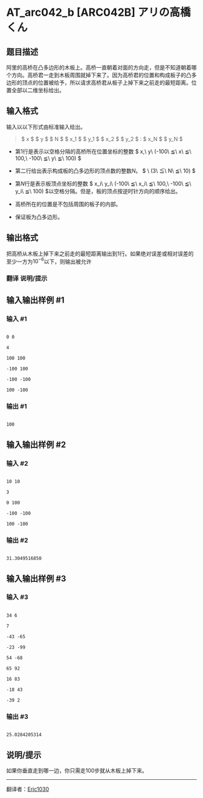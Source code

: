 # AT_arc042_b [ARC042B] アリの高橋くん

## 题目描述

阿里的高桥在凸多边形的木板上。高桥一直朝着对面的方向走，但是不知道朝着哪个方向。高桥君一走到木板周围就掉下来了。因为高桥君的位置和构成板子的凸多边形的顶点的位置被给予，所以请求高桥君从板子上掉下来之前走的最短距离。位置全部以二维坐标给出。

## 输入格式

输入以以下形式由标准输入给出。

> $ x $ $ y $ $ N $ $ x_1 $ $ y_1 $ $ x_2 $ $ y_2 $ : $ x_N $ $ y_N $

- 第1行是表示以空格分隔的高桥所在位置坐标的整数 $ x,\ y\ (-100\ ≦\ x\ ≦\ 100,\ -100\ ≦\ y\ ≦\ 100) $
- 第二行给出表示构成板的凸多边形的顶点数的整数$N$。 $ \ (3\ ≦\ N\ ≦\ 10) $
- 第$N$行是表示板顶点坐标的整数 $ x_i\ y_i\ (-100\ ≦\ x_i\ ≦\ 100,\ -100\ ≦\ y_i\ ≦\ 100) $以空格分隔。但是，板的顶点按逆时针方向的顺序给出。
- 高桥所在的位置是不包括周围的板子的内部。
- 保证板为凸多边形。

## 输出格式

把高桥从木板上掉下来之前走的最短距离输出到$1$行。如果绝对误差或相对误差的至少一方为$10^{-6}$以下，则输出被允许

### 翻译 说明/提示

## 输入输出样例 #1

### 输入 #1

```
0 0
4
100 100
-100 100
-100 -100
100 -100
```

### 输出 #1

```
100
```

## 输入输出样例 #2

### 输入 #2

```
10 10
3
0 100
-100 -100
100 -100
```

### 输出 #2

```
31.3049516850
```

## 输入输出样例 #3

### 输入 #3

```
34 6
7
-43 -65
-23 -99
54 -68
65 92
16 83
-18 43
-39 2
```

### 输出 #3

```
25.0284205314
```

## 说明/提示

如果你垂直走到哪一边，你只需走100步就从木板上掉下来。


------------

翻译者：[Eric1030](https://www.luogu.com.cn/user/995571)